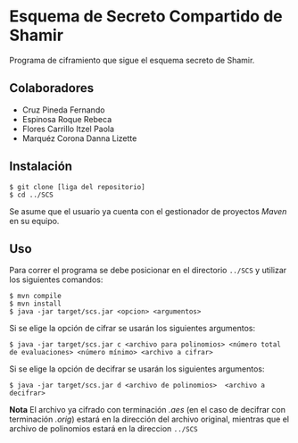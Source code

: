 # Esquema de Secreto Compartido de Shamir
Programa de ciframiento que sigue el esquema secreto de Shamir. 

## Colaboradores
* Cruz Pineda Fernando
* Espinosa Roque Rebeca
* Flores Carrillo Itzel Paola
* Marquéz Corona Danna Lizette

## Instalación 
```
$ git clone [liga del repositorio]
$ cd ../SCS
```
Se asume que el usuario ya cuenta con el gestionador de proyectos *Maven* en su equipo.

## Uso 
Para correr el programa se debe posicionar en el directorio ```../SCS``` y utilizar los siguientes comandos:
```
$ mvn compile
$ mvn install
$ java -jar target/scs.jar <opcion> <argumentos>
```
Si se elige la opción de cifrar se usarán los siguientes argumentos:
```
$ java -jar target/scs.jar c <archivo para polinomios> <número total de evaluaciones> <número mínimo> <archivo a cifrar> 
```
Si se elige la opción de decifrar se usarán los siguientes argumentos:
```
$ java -jar target/scs.jar d <archivo de polinomios>  <archivo a decifrar> 
```

**Nota** El archivo ya cifrado con terminación *.aes* (en el caso de decifrar con terminación *.orig*) estará en la dirección del archivo original, mientras que el archivo de polinomios estará en la direccion ```../SCS```
